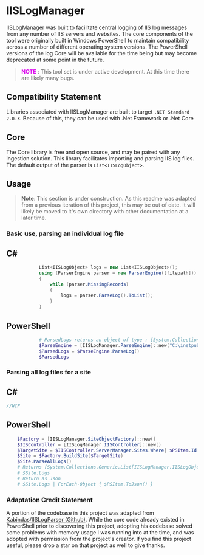 # IISLogManager

IISLogManager was built to facilitate central logging of IIS log messages from any number of IIS servers and websites. The core components of the tool were originally built in Windows PowerShell to maintain compatibility across a number of different operating system versions. The PowerShell versions of the log Core will be available for the time being but may become deprecated at some point in the future.

><font color="dark red">**NOTE**</font> : This tool set is under active development. At this time there are likely many bugs.

## Compatibility Statement

Libraries associated with IISLogManager are built to target `.NET Standard 2.0.X`. Because of this, they can be used with .Net Framework or .Net Core

## Core

The Core library is free and open source, and may be paired with any ingestion solution. This library facilitates importing and parsing IIS log files. The default output of the parser is `List<IISLogObject>`.

## Usage

> **Note**: This section is under construction. As this readme was adapted from a previous iteration of this project, this may be out of date. It will likely be moved to it's own directory with other documentation at a later time.

### Basic use, parsing an individual log file

**C#**
---
```csharp
            List<IISLogObject> logs = new List<IISLogObject>();
            using (ParserEngine parser = new ParserEngine([filepath]))
            {
                while (parser.MissingRecords)
                {
                    logs = parser.ParseLog().ToList();
                }
            }
```

**PowerShell**
---
```powershell
            # ParsedLogs returns an object of type : [System.Collections.Generic.List[IISLogManager.IISLogObject]]
            $ParseEngine = [IISLogManager.ParseEngine]::new("C:\inetpub\logs\LogFiles\W3SVC0\ex220207.log")
            $ParsedLogs = $ParseEngine.ParseLog()
            $ParsedLogs
```

### Parsing all log files for a site

**C#**
---
```csharp
//WIP
```

**PowerShell**
-----

```powershell
    $Factory = [IISLogManager.SiteObjectFactory]::new()
    $IISController = [IISLogManager.IISController]::new()
    $TargetSite = $IISController.ServerManager.Sites.Where{ $PSItem.Id -eq 1 }[0] # Get a site by ID, where the ID is 1. 
    $Site = $Factory.BuildSite($TargetSite)
    $Site.ParseAllLogs()
    # Returns [System.Collections.Generic.List[IISLogManager.IISLogObject]]
    # $Site.Logs
    # Return as Json 
    # $Site.Logs | ForEach-Object { $PSItem.ToJson() }
```

### Adaptation Credit Statement

A portion of the codebase in this project was adapted from [Kabindas/IISLogParser (Github)](https://github.com/Kabindas/IISLogParser). While the core code already existed in PowerShell prior to discovering this project, adopting his codebase solved some problems with memory usage I was running into at the time, and was adopted with permission from the project's creator. If you find this project useful, please drop a star on that project as well to give thanks.
